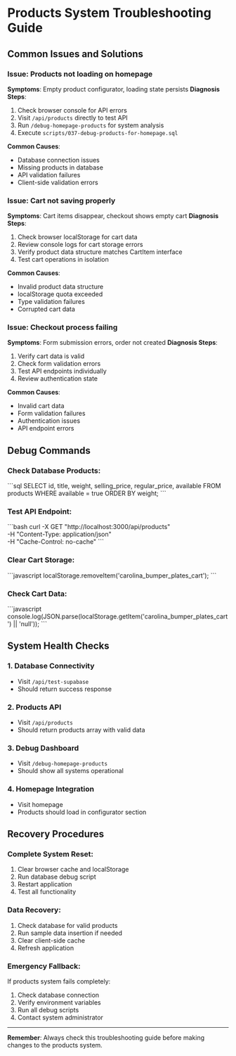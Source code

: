 # Products System Troubleshooting Guide

## Common Issues and Solutions

### Issue: Products not loading on homepage
**Symptoms**: Empty product configurator, loading state persists
**Diagnosis Steps**:
1. Check browser console for API errors
2. Visit `/api/products` directly to test API
3. Run `/debug-homepage-products` for system analysis
4. Execute `scripts/037-debug-products-for-homepage.sql`

**Common Causes**:
- Database connection issues
- Missing products in database
- API validation failures
- Client-side validation errors

### Issue: Cart not saving properly
**Symptoms**: Cart items disappear, checkout shows empty cart
**Diagnosis Steps**:
1. Check browser localStorage for cart data
2. Review console logs for cart storage errors
3. Verify product data structure matches CartItem interface
4. Test cart operations in isolation

**Common Causes**:
- Invalid product data structure
- localStorage quota exceeded
- Type validation failures
- Corrupted cart data

### Issue: Checkout process failing
**Symptoms**: Form submission errors, order not created
**Diagnosis Steps**:
1. Verify cart data is valid
2. Check form validation errors
3. Test API endpoints individually
4. Review authentication state

**Common Causes**:
- Invalid cart data
- Form validation failures
- Authentication issues
- API endpoint errors

## Debug Commands

### Check Database Products:
\`\`\`sql
SELECT id, title, weight, selling_price, regular_price, available 
FROM products 
WHERE available = true 
ORDER BY weight;
\`\`\`

### Test API Endpoint:
\`\`\`bash
curl -X GET "http://localhost:3000/api/products" \
  -H "Content-Type: application/json" \
  -H "Cache-Control: no-cache"
\`\`\`

### Clear Cart Storage:
\`\`\`javascript
localStorage.removeItem('carolina_bumper_plates_cart');
\`\`\`

### Check Cart Data:
\`\`\`javascript
console.log(JSON.parse(localStorage.getItem('carolina_bumper_plates_cart') || 'null'));
\`\`\`

## System Health Checks

### 1. Database Connectivity
- Visit `/api/test-supabase`
- Should return success response

### 2. Products API
- Visit `/api/products`
- Should return products array with valid data

### 3. Debug Dashboard
- Visit `/debug-homepage-products`
- Should show all systems operational

### 4. Homepage Integration
- Visit homepage
- Products should load in configurator section

## Recovery Procedures

### Complete System Reset:
1. Clear browser cache and localStorage
2. Run database debug script
3. Restart application
4. Test all functionality

### Data Recovery:
1. Check database for valid products
2. Run sample data insertion if needed
3. Clear client-side cache
4. Refresh application

### Emergency Fallback:
If products system fails completely:
1. Check database connection
2. Verify environment variables
3. Run all debug scripts
4. Contact system administrator

---

**Remember**: Always check this troubleshooting guide before making changes to the products system.
